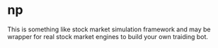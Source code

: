 np
==

This is something like stock market simulation framework and may be wrapper for
real stock market engines to build your own traiding bot.

